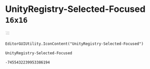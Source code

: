 # UnityRegistry-Selected-Focused `16x16`
<img src="/img/UnityRegistry-Selected-Focused.png" width=16 height=16>

``` CSharp
EditorGUIUtility.IconContent("UnityRegistry-Selected-Focused")
```
```
UnityRegistry-Selected-Focused
```
```
-7455432239953386194
```
